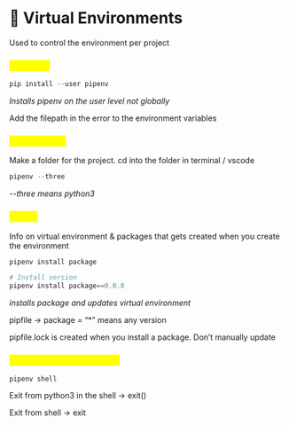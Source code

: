 # 🐍 Virtual Environments

Used to control the environment per project

### <mark style="color:yellow;">Installing</mark>

```python
pip install --user pipenv
```

_Installs pipenv on the user level not globally_

Add the filepath in the error to the environment variables

### <mark style="color:yellow;">Using a venv</mark>

Make a folder for the project. cd into the folder in terminal / vscode

```python
pipenv --three
```

_--three means python3_

### <mark style="color:yellow;">Pipfile</mark>

Info on virtual environment & packages that gets created when you create the environment

```python
pipenv install package

# Install version
pipenv install package==0.0.0
```

_installs package and updates virtual environment_

pipfile → package = “\*” means any version

pipfile.lock is created when you install a package. Don’t manually update

### <mark style="color:yellow;">Starting the environment</mark>

```python
pipenv shell
```

Exit from python3 in the shell → exit()

Exit from shell → exit

